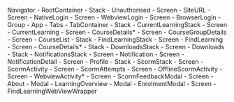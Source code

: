 Navigator - RootContainer
    - Stack - Unauthorised 
      - Screen - SiteURL
      - Screen - NativeLogin
      - Screen - WebviewLogin
      - Screen - BrowserLogin
    - Group - App
        - Tabs - TabContainer
            - Stack - CurrentLearningStack
              - Screen - CurrentLearning
              - Screen - CourseDetails*
              - Screen - CourseGroupDetails
              - Screen - CourseList
            - Stack - FindLearningStack
              - Screen - FindLearning
              - Screen - CourseDetails*
            - Stack - DownloadsStack
              - Screen - Downloads
            - Stack - NotificationsStack
              - Screen - Notification
              - Screen - NotificationDetail
            - Screen - Profile
        - Stack - ScormStack
              - Screen - ScormActivity
              - Screen - ScormAttempts
              - Screen - OfflineScormActivity
              - Screen - WebviewActivity*
              - Screen - ScormFeedbackModal
        - Screen - About
        - Modal - LearningOverview
        - Modal - EnrolmentModal
        - Screen - FindLearningWebViewWrapper